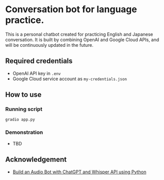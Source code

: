 # Conversation bot for language practice.

This is a personal chatbot created for practicing English and Japanese conversation. It is built by combining OpenAI and Google Cloud APIs, and will be continuously updated in the future.

## Required credentials
* OpenAI API key in `.env`
* Google Cloud service account as `my-credentials.json`

## How to use

### Running script
```
gradio app.py 
```

### Demonstration
* TBD


## Acknowledgement
- [Build an Audio Bot with ChatGPT and Whisper API using Python](https://www.youtube.com/watch?v=Tc3R9REpuXs&t=547s)

